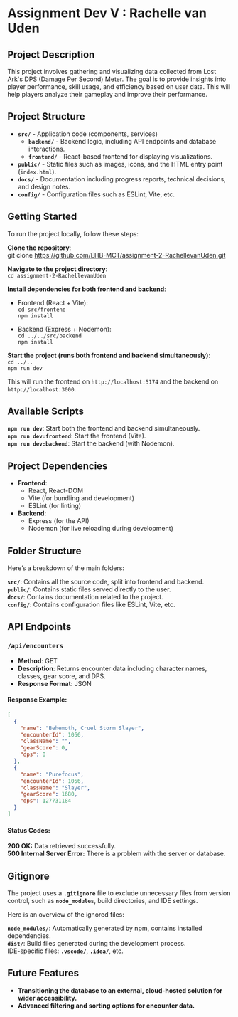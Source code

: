 # Assignment Dev V : Rachelle van Uden

## Project Description
This project involves gathering and visualizing data collected from Lost Ark's DPS (Damage Per Second) Meter. The goal is to provide insights into player performance, skill usage, and efficiency based on user data. This will help players analyze their gameplay and improve their performance.

## Project Structure
- **`src/`** - Application code (components, services)
  - **`backend/`** - Backend logic, including API endpoints and database interactions.
  - **`frontend/`** - React-based frontend for displaying visualizations.
- **`public/`** - Static files such as images, icons, and the HTML entry point (`index.html`).
- **`docs/`** - Documentation including progress reports, technical decisions, and design notes.
- **`config/`** - Configuration files such as ESLint, Vite, etc.

## Getting Started 
To run the project locally, follow these steps:

**Clone the repository**:<br>
git clone https://github.com/EHB-MCT/assignment-2-RachellevanUden.git

**Navigate to the project directory**: <br>
`cd assignment-2-RachellevanUden`

**Install dependencies for both frontend and backend**: 
- Frontend (React + Vite):<br>
`cd src/frontend`<br>
`npm install`

- Backend (Express + Nodemon):<br>
`cd ../../src/backend`<br>
`npm install`

**Start the project (runs both frontend and backend simultaneously)**:<br>
`cd ../..`<br>
`npm run dev`

This will run the frontend on `http://localhost:5174` and the backend on `http://localhost:3000`.

## Available Scripts
**`npm run dev`**: Start both the frontend and backend simultaneously. <br>
**`npm run dev:frontend`**: Start the frontend (Vite). <br>
**`npm run dev:backend`**: Start the backend (with Nodemon).

## Project Dependencies
- **Frontend**:
    - React, React-DOM
    - Vite (for bundling and development)
    - ESLint (for linting)
- **Backend**:
    - Express (for the API)
    - Nodemon (for live reloading during development)

## Folder Structure
Here’s a breakdown of the main folders:

**`src/`**: Contains all the source code, split into frontend and backend. <br>
**`public/`**: Contains static files served directly to the user. <br>
**`docs/`**: Contains documentation related to the project.<br>
**`config/`**: Contains configuration files like ESLint, Vite, etc.

## API Endpoints

### `/api/encounters`
- **Method**: GET
- **Description**: Returns encounter data including character names, classes, gear score, and DPS.
- **Response Format**: JSON

#### **Response Example**:
```json
[
  {
    "name": "Behemoth, Cruel Storm Slayer",
    "encounterId": 1056,
    "className": "",
    "gearScore": 0,
    "dps": 0
  },
  {
    "name": "Purefocus",
    "encounterId": 1056,
    "className": "Slayer",
    "gearScore": 1680,
    "dps": 127731184
  }
]
```
#### **Status Codes:**
**200 OK:** Data retrieved successfully. <br>
**500 Internal Server Error:** There is a problem with the server or database.

## Gitignore
The project uses a **`.gitignore`** file to exclude unnecessary files from version control, such as **`node_modules`**, build directories, and IDE settings.<br>

Here is an overview of the ignored files:<br>

**`node_modules/`**: Automatically generated by npm, contains installed dependencies.<br>
**`dist/`**: Build files generated during the development process.<br>
IDE-specific files: **`.vscode/`**, **`.idea/`**, etc.

## Future Features
- **Transitioning the database to an external, cloud-hosted solution for wider accessibility.**
- **Advanced filtering and sorting options for encounter data.**

